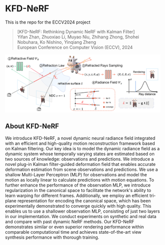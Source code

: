 # KFD-NeRF

This is the repo for the ECCV2024 project

>[KFD-NeRF: Rethinking Dynamic NeRF with Kalman Filter]\
>Yifan Zhan, Zhuoxiao Li, Muyao Niu, Zhihang Zhong,  Shohei Nobuhara, Ko Nishino, Yinqiang Zheng\
>European Conference on Computer Vision (ECCV), 2024

![image](https://github.com/Yifever20002/NeRFrac/blob/main/images/pipeline.png)

## About KFD-NeRF

We introduce KFD-NeRF, a novel dynamic neural radiance field integrated with an efficient and high-quality motion reconstruction framework based on Kalman filtering. Our key idea is to model the dynamic radiance field as a dynamic system whose temporally varying states are estimated based on two sources of knowledge: observations and predictions. We introduce a novel plug-in Kalman filter-guided deformation field that enables accurate deformation estimation from scene observations and predictions. We use a shallow Multi-Layer Perceptron (MLP) for observations and model the motion as locally linear to calculate predictions with motion equations. To further enhance the performance of the observation MLP, we introduce regularization in the canonical space to facilitate the network's ability to learn warping for different frames. Additionally, we employ an efficient tri-plane representation for encoding the canonical space, which has been experimentally demonstrated to converge quickly with high quality. This enables us to use a shallower observation MLP, consisting of just two layers in our implementation. We conduct experiments on synthetic and real data and compare with past dynamic NeRF methods. Our KFD-NeRF demonstrates similar or even superior rendering performance within comparable computational time and achieves state-of-the-art view synthesis performance with thorough training.

